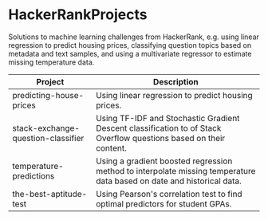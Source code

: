 # HackerRankProjects

Solutions to machine learning challenges from HackerRank, e.g. using linear regression to predict housing prices, classifying question topics based on metadata and text samples, and using a multivariate regressor to estimate missing temperature data.

| Project | Description |
| --------|-------------|
| predicting-house-prices | Using linear regression to predict housing prices. |
| stack-exchange-question-classifier | Using TF-IDF and Stochastic Gradient Descent classification to of Stack Overflow questions based on their content. |
| temperature-predictions | Using a gradient boosted regression method to interpolate missing temperature data based on date and historical data. | 
| the-best-aptitude-test | Using Pearson's correlation test to find optimal predictors for student GPAs. |